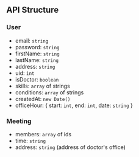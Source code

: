 ## API Structure

### User
- email: `string`
- password: `string`
- firstName: `string`
- lastName: `string`
- address: `string`
- uid: `int`
- isDoctor: `boolean`
- skills: `array` of strings
- conditions: `array` of strings
- createdAt: `new Date()`
- officeHour: {
    start: `int`, 
    end: `int`, 
    date: `string`
  }

### Meeting
- members: `array` of ids
- time: `string`
- address: `string` (address of doctor's office)



